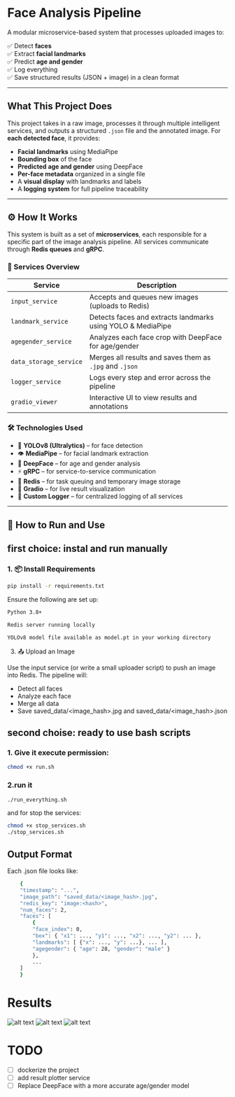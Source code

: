 #  Face Analysis Pipeline

A modular microservice-based system that processes uploaded images to:

✅ Detect **faces**  
✅ Extract **facial landmarks**  
✅ Predict **age and gender**  
✅ Log everything  
✅ Save structured results (JSON + image) in a clean format

---


##  What This Project Does

This project takes in a raw image, processes it through multiple intelligent services, and outputs a structured `.json` file and the annotated image. For **each detected face**, it provides:

- **Facial landmarks** using MediaPipe
- **Bounding box** of the face
- **Predicted age and gender** using DeepFace
- **Per-face metadata** organized in a single file
- A **visual display** with landmarks and labels
- A **logging system** for full pipeline traceability

---

## ⚙️ How It Works

This system is built as a set of **microservices**, each responsible for a specific part of the image analysis pipeline. All services communicate through **Redis queues** and **gRPC**.

### 🧩 Services Overview

| Service               | Description                                              |
|-----------------------|----------------------------------------------------------|
| `input_service`       | Accepts and queues new images (uploads to Redis)        |
| `landmark_service`    | Detects faces and extracts landmarks using YOLO & MediaPipe |
| `agegender_service`   | Analyzes each face crop with DeepFace for age/gender     |
| `data_storage_service`| Merges all results and saves them as `.jpg` and `.json` |
| `logger_service`      | Logs every step and error across the pipeline           |
| `gradio_viewer`       | Interactive UI to view results and annotations          |

### 🛠 Technologies Used

- 🧠 **YOLOv8 (Ultralytics)** – for face detection  
- 👁️ **MediaPipe** – for facial landmark extraction  
- 👤 **DeepFace** – for age and gender analysis  
- ⚡ **gRPC** – for service-to-service communication  
- 🧰 **Redis** – for task queuing and temporary image storage  
- 💬 **Gradio** – for live result visualization  
- 📝 **Custom Logger** – for centralized logging of all services  

---

## 🚀 How to Run and Use

## first choice: instal and run manually
### 1. 📦 Install Requirements

```bash
pip install -r requirements.txt
```
Ensure the following are set up:
```bash
Python 3.8+

Redis server running locally

YOLOv8 model file available as model.pt in your working directory

```
3. 📤 Upload an Image

Use the input service (or write a small uploader script) to push an image into Redis. The pipeline will:

* Detect all faces
* Analyze each face
* Merge all data
* Save saved_data/<image_hash>.jpg and saved_data/<image_hash>.json

## second choise: ready to use bash scripts
### 1. Give it execute permission:
```bash 
chmod +x run.sh
```
### 2.run it 
```bash 
./run_everything.sh
```
and for stop the services:
```bash 
chmod +x stop_services.sh
./stop_services.sh
```

## Output Format

Each .json file looks like:
```bash
    {
    "timestamp": "...",
    "image_path": "saved_data/<image_hash>.jpg",
    "redis_key": "image:<hash>",
    "num_faces": 2,
    "faces": [
        {
        "face_index": 0,
        "box": { "x1": ..., "y1": ..., "x2": ..., "y2": ... },
        "landmarks": [ {"x": ..., "y": ...}, ... ],
        "agegender": { "age": 28, "gender": "male" }
        },
        ...
    ]
    }
```
# Results
![alt text](./images/1.png.png?raw=true "test image#1")
![alt text](./images/2.png.png?raw=true "test image#2")
![alt text](./images/3.png.png?raw=true "test image#3")
# TODO
- [ ] dockerize the project
- [ ] add result plotter service
- [ ] Replace DeepFace with a more accurate age/gender model
